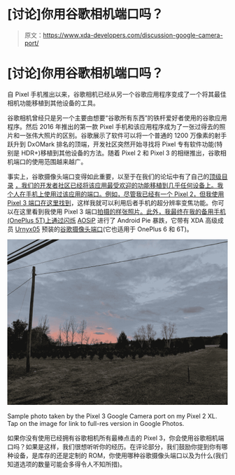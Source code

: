 # [讨论]你用谷歌相机端口吗？

> 原文：<https://www.xda-developers.com/discussion-google-camera-port/>

# [讨论]你用谷歌相机端口吗？

自 Pixel 手机推出以来，谷歌相机已经从另一个谷歌应用程序变成了一个将其最佳相机功能移植到其他设备的工具。

谷歌相机曾经只是另一个主要由想要“谷歌所有东西”的铁杆爱好者使用的谷歌应用程序。然后 2016 年推出的第一款 Pixel 手机和该应用程序成为了一张过得去的照片和一张伟大照片的区别。谷歌展示了软件可以将一个普通的 1200 万像素的射手跃升到 DxOMark 排名的顶端，开发社区突然开始寻找将 Pixel 专有软件功能(特别是 HDR+)移植到其他设备的方法。随着 Pixel 2 和 Pixel 3 的相继推出，谷歌相机端口的使用范围越来越广。

事实上，谷歌摄像头端口变得如此重要，以至于在我们的论坛中有了自己的[顶级目录](https://www.xda-developers.com/google-camera-port-forum/) [，我们的开发者社区已经将该应用最受欢迎的功能移植到几乎任何设备上。我个人在手机上使用过该应用的端口。例如，尽管我已经有一个 Pixel 2，但我使用 Pixel 3 端口](https://forum.xda-developers.com/apps/google-camera-mods)[在这里找到](https://forum.xda-developers.com/apps/google-camera-mods/gcam-google-pixel-1-2-3-t3875663)，这样我就可以利用后者手机的超分辨率变焦功能。你可以在这里看到我使用 Pixel 3 端口[拍摄的样张照片。此外，我最终在我的备用手机(OnePlus 5T)上通过闪烁](https://photos.app.goo.gl/WAnB3tLBNJAFkMsa8) [AOSiP](https://forum.xda-developers.com/oneplus-5t/development/rom-unofficial-aosip-pie-beta-t3884802) 进行了 Android Pie 暴跌，它带有 XDA 高级成员 [Urnyx05](https://forum.xda-developers.com/member.php?u=9040262) 预装的[谷歌摄像头端口](https://forum.xda-developers.com/showpost.php?p=79014471&postcount=4843)(它也适用于 OnePlus 6 和 6T)。

 <picture>![](img/c759ef9ad8bd26035b101225bdcbb9ce.png)</picture> 

Sample photo taken by the Pixel 3 Google Camera port on my Pixel 2 XL. Tap on the image for link to full-res version in Google Photos.

如果你没有使用已经拥有谷歌相机所有最棒点击的 Pixel 3，你会使用谷歌相机端口吗？如果是这样，我们很想听听你的经历。在评论部分，我们鼓励你提到你有哪种设备，是库存的还是定制的 ROM，你使用哪种谷歌摄像头端口以及为什么(我们知道选项的数量可能会多得令人不知所措)。